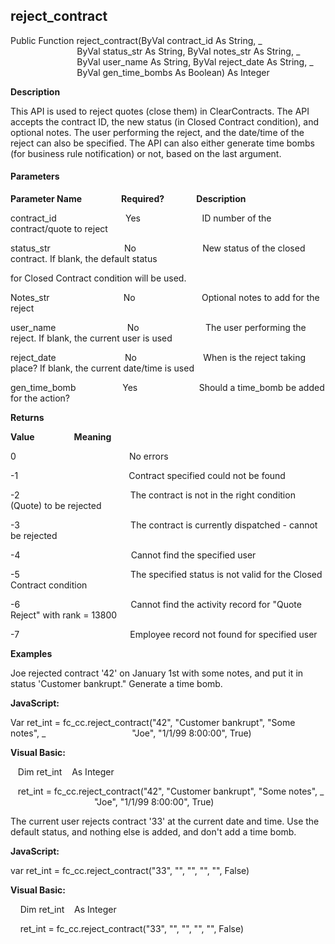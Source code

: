 reject_contract
---------------

Public Function reject_contract(ByVal contract_id As String, _
                           ByVal status_str As String, ByVal notes_str As String, _
                           ByVal user_name As String, ByVal reject_date As String, _
                           ByVal gen_time_bombs As Boolean) As Integer

**Description**

This API is used to reject quotes (close them) in ClearContracts. The API accepts the contract ID, the new status (in Closed Contract condition), and optional notes. The user performing the reject, and the date/time of the reject can also be specified. The API can also either generate time bombs (for business rule notification) or not, based on the last argument.

#### Parameters
**Parameter Name**                **Required?**             **Description**

contract_id                            Yes                         ID number of the contract/quote to reject

status_str                              No                           New status of the closed contract. If blank, the default status

for Closed Contract condition will be used.

Notes_str                              No                           Optional notes to add for the reject

user_name                             No                           The user performing the reject. If blank, the current user is used

reject_date                            No                           When is the reject taking place? If blank, the current date/time is used

gen_time_bomb                   Yes                         Should a time_bomb be added for the action?

**Returns**

**Value**                **Meaning**

0                                              No errors

-1                                             Contract specified could not be found

-2                                             The contract is not in the right condition (Quote) to be rejected

-3                                             The contract is currently dispatched - cannot be rejected

-4                                             Cannot find the specified user

-5                                             The specified status is not valid for the Closed Contract condition

-6                                             Cannot find the activity record for "Quote Reject" with rank = 13800

-7                                             Employee record not found for specified user

**Examples**

 Joe rejected contract '42' on January 1st with some notes, and put it in status 'Customer bankrupt." Generate a time bomb.

**JavaScript:**

Var ret_int = fc_cc.reject_contract("42", "Customer bankrupt", "Some notes", _
                                  "Joe", "1/1/99 8:00:00", True)

**Visual Basic:**

   Dim ret_int    As Integer

   ret_int = fc_cc.reject_contract("42", "Customer bankrupt", "Some notes", _
                                  "Joe", "1/1/99 8:00:00", True)

 The current user rejects contract '33' at the current date and time. Use the default status, and nothing else is added, and don't add a time bomb.

**JavaScript:**

var ret_int = fc_cc.reject_contract("33", "", "", "", "", False)

**Visual Basic:**

    Dim ret_int    As Integer

    ret_int = fc_cc.reject_contract("33", "", "", "", "", False)